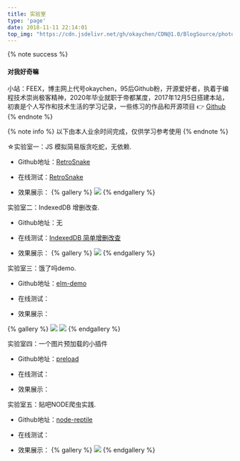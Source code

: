 ```yaml
---
title: 实验室
type: 'page'
date: 2018-11-11 22:14:01
top_img: "https://cdn.jsdelivr.net/gh/okaychen/CDN@1.0/BlogSource/photos/banner01.png"
---
```


{% note success %}
#### 对我好奇嘛
小站：FEEX，博主网上代号okaychen，95后Github粉，开源爱好者，执着于编程技术崇尚极客精神，2020年毕业就职于帝都某度，2017年12月5日搭建本站，初衷是个人写作和技术生活的学习记录，一些练习的作品和开源项目 👉 [Github](http://www.github.com/okaychen)
{% endnote %}

{% note info %}
以下由本人业余时间完成，仅供学习参考使用
{% endnote %}

☆实验室一：JS 模拟简易版贪吃蛇，无依赖.

- Github地址：[RetroSnake](https://github.com/okaychen/RetroSnake)

- 在线测试：[RetroSnake](http://www.chenqaq.com/lab/RetroSnake/index.html)

- 效果展示：
{% gallery %}
![](https://cdn.jsdelivr.net/gh/okaychen/CDN@1.0/BlogSource/images/4tjOY7QXHK.gif)
{% endgallery %}

实验室二：IndexedDB 增删改查.

- Github地址：无

- 在线测试：[IndexedDB 简单增删改查](http://www.chenqaq.com/lab/IndexedDB/index.html)

- 效果展示：
{% gallery %}
![](http://www.chenqaq.com/assets/photos/IndexDB.png)
{% endgallery %}

实验室三：饿了吗demo.

- Github地址：[elm-demo](https://github.com/okaychen/elm)

- 在线测试：

- 效果展示：

{% gallery %}
![](https://cdn.jsdelivr.net/gh/okaychen/CDN@1.0/BlogSource/photos/elm.gif)
![](https://cdn.jsdelivr.net/gh/okaychen/CDN@1.0/BlogSource/photos/elm_seller.gif)
{% endgallery %}

实验室四：一个图片预加载的小插件

- Github地址：[preload](https://github.com/okaychen/preload)

- 在线测试：

- 效果展示：

实验室五：贴吧NODE爬虫实践.

- Github地址：[node-reptile](https://github.com/okaychen/NetworkMonitoring)

- 在线测试：

- 效果展示：
{% gallery %}
![](https://cdn.jsdelivr.net/gh/okaychen/CDN@1.0/BlogSource/photos/node_reptile.png)
{% endgallery %}